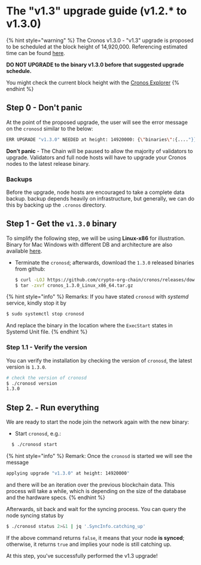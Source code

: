 # The "v1.3" upgrade guide (v1.2.\* to v1.3.0)

{% hint style="warning" %}
The Cronos v1.3.0 - "v1.3" upgrade is proposed to be scheduled at the block height of 14,920,000. Referencing estimated time can be found [here](https://explorer.cronos.org/block/countdown/14920000).

**DO NOT UPGRADE to the binary v1.3.0 before that suggested upgrade schedule.**

You might check the current block height with the [Cronos Explorer](https://explorer.cronos.org/)
{% endhint %}

## Step 0 - Don't panic

At the point of the proposed upgrade, the user will see the error message on the `cronosd` similar to the below:

```bash
ERR UPGRADE "v1.3.0" NEEDED at height: 14920000: {\"binaries\":{...."}}
```

**Don't panic** - The Chain will be paused to allow the majority of validators to upgrade. Validators and full node hosts will have to upgrade your Cronos nodes to the latest release binary.

### Backups

Before the upgrade, node hosts are encouraged to take a complete data backup. backup depends heavily on infrastructure, but generally, we can do this by backing up the `.cronos` directory.

## Step 1 - Get the `v1.3.0` binary

To simplify the following step, we will be using **Linux-x86** for illustration. Binary for Mac Windows with different DB and architecture are also available [here](https://github.com/crypto-org-chain/cronos/releases/tag/v1.3.0).

*   Terminate the `cronosd`; afterwards, download the `1.3.0` released binaries from github:

    ```bash
    $ curl -LOJ https://github.com/crypto-org-chain/cronos/releases/download/v1.3.0/cronos_1.3.0_Linux_x86_64.tar.gz
    $ tar -zxvf cronos_1.3.0_Linux_x86_64.tar.gz
    ```

{% hint style="info" %}
Remarks: If you have stated `cronosd` with _systemd_ service, kindly stop it by

```bash
$ sudo systemctl stop cronosd
```

And replace the binary in the location where the `ExecStart` states in Systemd Unit file.
{% endhint %}

### Step 1.1 - Verify the version

You can verify the installation by checking the version of `cronosd`, the latest version is `1.3.0`.

```bash
# check the version of cronosd
$ ./cronosd version
1.3.0
```

## Step 2. - Run everything

We are ready to start the node join the network again with the new binary:

* Start `cronosd`, e.g.:

```bash
  $ ./cronosd start
```

{% hint style="info" %}
Remark: Once the `cronosd` is started we will see the message

```bash
applying upgrade "v1.3.0" at height: 14920000"
```

and there will be an iteration over the previous blockchain data. This process will take a while, which is depending on the size of the database and the hardware specs.
{% endhint %}

Afterwards, sit back and wait for the syncing process. You can query the node syncing status by

```bash
$ ./cronosd status 2>&1 | jq '.SyncInfo.catching_up'
```

If the above command returns `false`, it means that your node **is synced**; otherwise, it returns `true` and implies your node is still catching up.

At this step, you've successfully performed the v1.3 upgrade!
